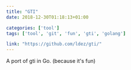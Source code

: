 ```yaml
---
title: "GTI"
date: 2018-12-30T01:18:13+01:00

categories: ['tool']
tags: ['tool', 'git', 'fun', 'gti', 'golang']

link: "https://github.com/ldez/gti/"
---
```

A port of gti in Go. (because it's fun)

<!--more-->
